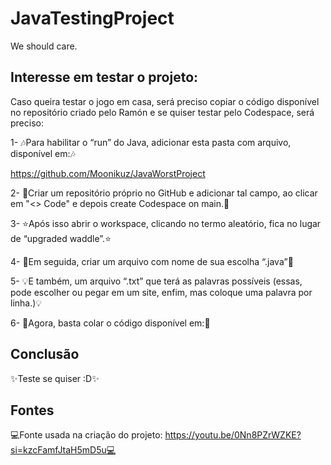 # JavaTestingProject
We should care.

## Interesse em testar o projeto:

Caso queira testar o jogo em casa, será preciso copiar o código disponível no repositório criado pelo Ramón e se quiser testar pelo Codespace, será preciso:

1- 🎶Para habilitar o “run” do Java, adicionar esta pasta com arquivo, disponível em:🎶

https://github.com/Moonikuz/JavaWorstProject

2- 🔮Criar um repositório próprio no GitHub e adicionar tal campo, ao clicar em "<> Code" e depois create Codespace on main.🔮

3- ⭐Após isso abrir o workspace, clicando no termo aleatório, fica no lugar de  “upgraded waddle”.⭐

4- 👑Em seguida, criar um arquivo com nome de sua escolha “.java”👑

5- 💡E também, um arquivo “.txt” que terá as palavras possíveis (essas, pode escolher ou pegar em um site, enfim, mas coloque uma palavra por linha.)💡

6- 🌙Agora, basta colar o código disponível em:🌙


## Conclusão

✨Teste se quiser :D✨

## Fontes
💻Fonte usada na criação do projeto: https://youtu.be/0Nn8PZrWZKE?si=kzcFamfJtaH5mD5u💻
